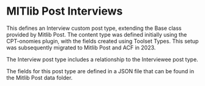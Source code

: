 # MITlib Post Interviews

This defines an Interview custom post type, extending the Base class provided by
Mitlib Post. The content type was defined initially using the CPT-onomies
plugin, with the fields created using Toolset Types. This setup was subsequently
migrated to Mitlib Post and ACF in 2023.

The Interview post type includes a relationship to the Interviewee post type.

The fields for this post type are defined in a JSON file that can be found in
the Mitlib Post data folder.
